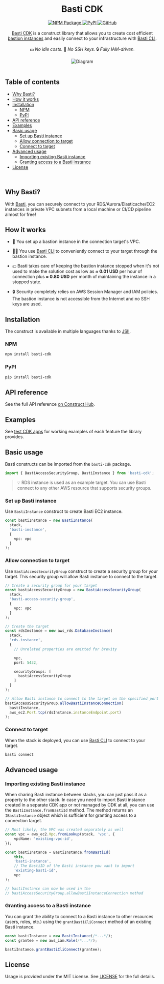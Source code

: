 <h1 align="center">Basti CDK</h1>

<div align="center">
  <a href="https://www.npmjs.com/package/basti-cdk">
    <img alt="NPM Package" src="https://img.shields.io/npm/v/basti-cdk?color=green">
  </a>
  <a href="https://www.npmjs.com/package/basti-cdk">
    <img alt="PyPI" src="https://img.shields.io/pypi/v/basti-cdk?color=blue">
  </a>
  <a href="https://github.com/BohdanPetryshyn/basti/blob/main/packages/basti-cdk/LICENSE">
    <img alt="GitHub" src="https://img.shields.io/github/license/BohdanPetryshyn/basti">
  </a>
</div>

<br/>

<div align="center">
  <a href="https://github.com/BohdanPetryshyn/basti/tree/main/packages/basti-cdk">Basti CDK</a> is a construct library that allows you to create cost efficient <a href="https://en.wikipedia.org/wiki/Bastion_host">bastion instances</a> and easily connect to your infrastructure with <a href="https://github.com/BohdanPetryshyn/basti">Basti CLI</a>.
  <br/>
  <br/>
  💵 <em>No idle costs.</em>  🔑 <em>No SSH keys.</em> 🔒 <em>Fully IAM-driven.</em>
</div>

<br/>

<div align="center">
  <img alt="Diagram" src="https://github.com/BohdanPetryshyn/basti/assets/45905756/1fa0762e-d6a1-4449-9e83-da87b53c3604">
</div>

<br/>

<!-- The following toc is generated with the Markdown All in One VSCode extension (https://marketplace.visualstudio.com/items?itemName=yzhang.markdown-all-in-one) -->
<!-- omit from toc -->
## Table of contents
- [Why Basti?](#why-basti)
- [How it works](#how-it-works)
- [Installation](#installation)
  - [NPM](#npm)
  - [PyPI](#pypi)
- [API reference](#api-reference)
- [Examples](#examples)
- [Basic usage](#basic-usage)
  - [Set up Basti instance](#set-up-basti-instance)
  - [Allow connection to target](#allow-connection-to-target)
  - [Connect to target](#connect-to-target)
- [Advanced usage](#advanced-usage)
  - [Importing existing Basti instance](#importing-existing-basti-instance)
  - [Granting access to a Basti instance](#granting-access-to-a-basti-instance)
- [License](#license)

<br/>

## Why Basti?

With [Basti](https://github.com/BohdanPetryshyn/basti), you can securely connect to your RDS/Aurora/Elasticache/EC2 instances in private VPC subnets from a local machine or CI/CD pipeline almost for free!

## How it works

- 🏰 You set up a bastion instance in the connection target's VPC.

- 🧑‍💻 You use [Basti CLI](https://github.com/BohdanPetryshyn/basti) to conveniently connect to your target through the bastion instance.

- 💵 Basti takes care of keeping the bastion instance stopped when it's not used to make the solution cost as low as **≈ 0.01 USD** per hour of connection plus **≈ 0.80 USD** per month of maintaining the instance in a stopped state.

- 🔒 Security completely relies on AWS Session Manager and IAM policies. The bastion instance is not accessible from the Internet and no SSH keys are used.

## Installation

The construct is available in multiple languages thanks to [JSII](https://github.com/aws/jsii).

### NPM

```bash
npm install basti-cdk
```

### PyPI

```bash
pip install basti-cdk
```

## API reference

See the full API reference [on Construct Hub](https://constructs.dev/packages/basti-cdk).

## Examples

See [test CDK apps](https://github.com/BohdanPetryshyn/basti/tree/packages/basti-cdk/test/cdk-apps) for working examples of each feature the library provides.

## Basic usage

Basti constructs can be imported from the `basti-cdk` package.

```ts
import { BastiAccessSecurityGroup, BastiInstance } from 'basti-cdk';
```

> 💡 RDS instance is used as an example target. You can use Basti connect to any other AWS resource that supports security groups.

### Set up Basti instance

Use `BastiInstance` construct to create Basti EC2 instance.

```ts
const bastiInstance = new BastiInstance(
  stack,
  'basti-instance',
  {
    vpc: vpc
  }
);
```

### Allow connection to target

Use `BastiAccessSecurityGroup` construct to create a security group for your target. This security group will allow Basti instance to connect to the target. 

```ts
// Create a security group for your target
const bastiAccessSecurityGroup = new BastiAccessSecurityGroup(
  stack,
  'basti-access-security-group', 
  {
    vpc: vpc
  }
);

// Create the target
const rdsInstance = new aws_rds.DatabaseInstance(
  stack,
  'rds-instance',
  {
    // Unrelated properties are omitted for brevity

    vpc,
    port: 5432,

    securityGroups: [
      bastiAccessSecurityGroup
    ]
  }
);

// Allow Basti instance to connect to the target on the specified port
bastiAccessSecurityGroup.allowBastiInstanceConnection(
  bastiInstance,
  aws_ec2.Port.tcp(rdsInstance.instanceEndpoint.port)
);
```

### Connect to target

When the stack is deployed, you can use [Basti CLI](https://github.com/BohdanPetryshyn/basti) to connect to your target.

```sh
basti connect
```

## Advanced usage

### Importing existing Basti instance

When sharing Basti instance between stacks, you can just pass it as a property to the other stack. In case you need to import Basti instance created in a separate CDK app or not managed by CDK at all, you can use the `BastiInstance.fromBastiId` method. The method returns an `IBastiInstance` object which is sufficient for granting access to a connection target.

```ts
// Most likely, the VPC was created separately as well
const vpc = aws_ec2.Vpc.fromLookup(stack, 'vpc', {
    vpcName: 'existing-vpc-id',
});

const bastiInstance = BastiInstance.fromBastiId(
    this,
    'basti-instance',
    // The BastiID of the Basti instance you want to import
    'existing-basti-id',
    vpc
);

// bastiInstance can now be used in the 
// bastiAccessSecurityGroup.allowBastiInstanceConnection method
```

### Granting access to a Basti instance

You can grant the ability to connect to a Basti instance to other resources (users, roles, etc.) using the `grantBastiCliConnect` method of an existing Basti instance.

```ts
const bastiInstance = new BastiInstance(/*...*/);
const grantee = new aws_iam.Role(/*...*/);

bastiInstance.grantBastiCliConnect(grantee);
```

## License

Usage is provided under the MIT License. See [LICENSE](https://github.com/BohdanPetryshyn/basti/blob/main/packages/basti-cdk/LICENSE) for the full details.

